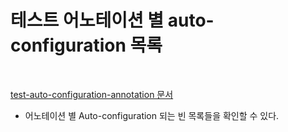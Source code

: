 # 테스트 어노테이션 별 auto-configuration 목록

<br>

[test-auto-configuration-annotation 문서](https://docs.spring.io/spring-boot/docs/current/reference/html/test-auto-configuration.html#appendix.test-auto-configuration)
- 어노테이션 별 Auto-configuration 되는 빈 목록들을 확인할 수 있다.

